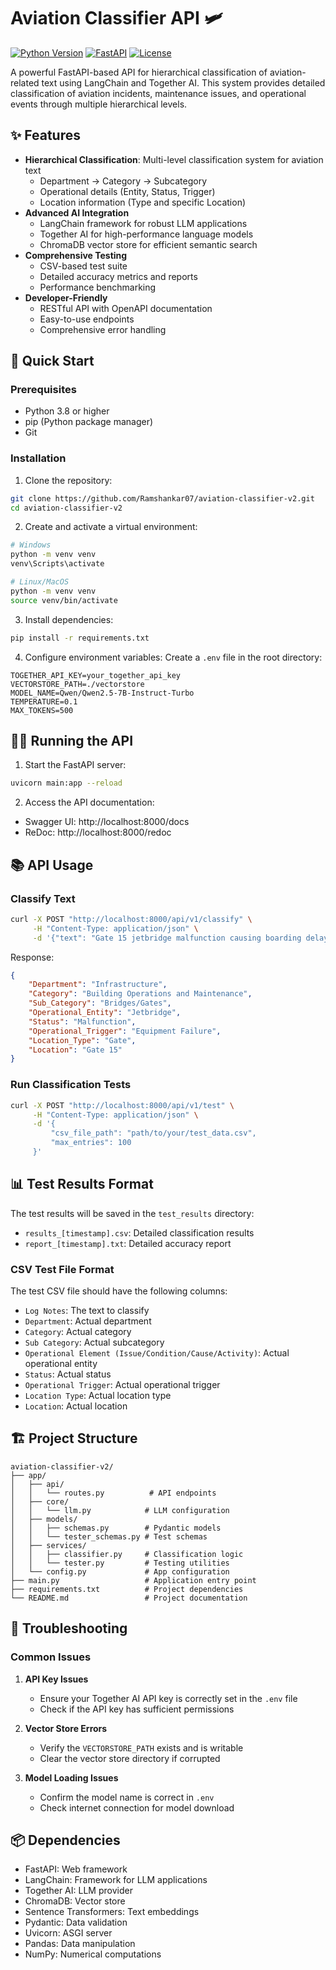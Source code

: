 # Aviation Classifier API 🛩️

[![Python Version](https://img.shields.io/badge/python-3.8%2B-blue)](https://www.python.org/downloads/)
[![FastAPI](https://img.shields.io/badge/FastAPI-0.100.0-green)](https://fastapi.tiangolo.com/)
[![License](https://img.shields.io/badge/license-MIT-blue.svg)](LICENSE)

A powerful FastAPI-based API for hierarchical classification of aviation-related text using LangChain and Together AI. This system provides detailed classification of aviation incidents, maintenance issues, and operational events through multiple hierarchical levels.

## ✨ Features

- **Hierarchical Classification**: Multi-level classification system for aviation text
  - Department → Category → Subcategory
  - Operational details (Entity, Status, Trigger)
  - Location information (Type and specific Location)
- **Advanced AI Integration**
  - LangChain framework for robust LLM applications
  - Together AI for high-performance language models
  - ChromaDB vector store for efficient semantic search
- **Comprehensive Testing**
  - CSV-based test suite
  - Detailed accuracy metrics and reports
  - Performance benchmarking
- **Developer-Friendly**
  - RESTful API with OpenAPI documentation
  - Easy-to-use endpoints
  - Comprehensive error handling

## 🚀 Quick Start

### Prerequisites

- Python 3.8 or higher
- pip (Python package manager)
- Git

### Installation

1. Clone the repository:
```bash
git clone https://github.com/Ramshankar07/aviation-classifier-v2.git
cd aviation-classifier-v2
```

2. Create and activate a virtual environment:
```bash
# Windows
python -m venv venv
venv\Scripts\activate

# Linux/MacOS
python -m venv venv
source venv/bin/activate
```

3. Install dependencies:
```bash
pip install -r requirements.txt
```

4. Configure environment variables:
Create a `.env` file in the root directory:
```env
TOGETHER_API_KEY=your_together_api_key
VECTORSTORE_PATH=./vectorstore
MODEL_NAME=Qwen/Qwen2.5-7B-Instruct-Turbo
TEMPERATURE=0.1
MAX_TOKENS=500
```

## 🏃‍♂️ Running the API

1. Start the FastAPI server:
```bash
uvicorn main:app --reload
```

2. Access the API documentation:
- Swagger UI: http://localhost:8000/docs
- ReDoc: http://localhost:8000/redoc

## 📚 API Usage

### Classify Text

```bash
curl -X POST "http://localhost:8000/api/v1/classify" \
     -H "Content-Type: application/json" \
     -d '{"text": "Gate 15 jetbridge malfunction causing boarding delays"}'
```

Response:
```json
{
    "Department": "Infrastructure",
    "Category": "Building Operations and Maintenance",
    "Sub_Category": "Bridges/Gates",
    "Operational_Entity": "Jetbridge",
    "Status": "Malfunction",
    "Operational_Trigger": "Equipment Failure",
    "Location_Type": "Gate",
    "Location": "Gate 15"
}
```

### Run Classification Tests

```bash
curl -X POST "http://localhost:8000/api/v1/test" \
     -H "Content-Type: application/json" \
     -d '{
         "csv_file_path": "path/to/your/test_data.csv",
         "max_entries": 100
     }'
```

## 📊 Test Results Format

The test results will be saved in the `test_results` directory:
- `results_[timestamp].csv`: Detailed classification results
- `report_[timestamp].txt`: Detailed accuracy report

### CSV Test File Format

The test CSV file should have the following columns:
- `Log Notes`: The text to classify
- `Department`: Actual department
- `Category`: Actual category
- `Sub Category`: Actual subcategory
- `Operational Element (Issue/Condition/Cause/Activity)`: Actual operational entity
- `Status`: Actual status
- `Operational Trigger`: Actual operational trigger
- `Location Type`: Actual location type
- `Location`: Actual location

## 🏗️ Project Structure

```
aviation-classifier-v2/
├── app/
│   ├── api/
│   │   └── routes.py          # API endpoints
│   ├── core/
│   │   └── llm.py            # LLM configuration
│   ├── models/
│   │   ├── schemas.py        # Pydantic models
│   │   └── tester_schemas.py # Test schemas
│   ├── services/
│   │   ├── classifier.py     # Classification logic
│   │   └── tester.py         # Testing utilities
│   └── config.py             # App configuration
├── main.py                   # Application entry point
├── requirements.txt          # Project dependencies
└── README.md                 # Project documentation
```

## 🔧 Troubleshooting

### Common Issues

1. **API Key Issues**
   - Ensure your Together AI API key is correctly set in the `.env` file
   - Check if the API key has sufficient permissions

2. **Vector Store Errors**
   - Verify the `VECTORSTORE_PATH` exists and is writable
   - Clear the vector store directory if corrupted

3. **Model Loading Issues**
   - Confirm the model name is correct in `.env`
   - Check internet connection for model download


## 📦 Dependencies

- FastAPI: Web framework
- LangChain: Framework for LLM applications
- Together AI: LLM provider
- ChromaDB: Vector store
- Sentence Transformers: Text embeddings
- Pydantic: Data validation
- Uvicorn: ASGI server
- Pandas: Data manipulation
- NumPy: Numerical computations
 